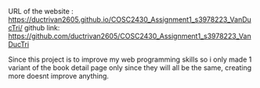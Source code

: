 URL of the website : https://ductrivan2605.github.io/COSC2430_Assignment1_s3978223_VanDucTri/
github link: https://github.com/ductrivan2605/COSC2430_Assignment1_s3978223_VanDucTri

Since this project is to improve my web programming skills so i only made 1 variant of the book detail page only since they will all be the same, creating more doesnt improve anything.
